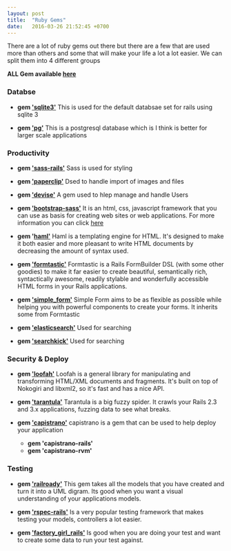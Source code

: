 ```yaml
---
layout: post
title:  "Ruby Gems"
date:   2016-03-26 21:52:45 +0700
---
```


There are a lot of ruby gems out there but there are a few that are used more than others and some that will make your life a lot a lot easier. We can split them into 4 different groups

**ALL Gem available [here][ruby-all-gem]**

### Databse 

* **gem ['sqlite3'][sql3-gem]** This is used for the default databsae set for rails using sqlite 3 

* **gem ['pg'][postgresql-gem]** This is a postgresql database which is I think is better for larger scale applications 


### Productivity 
* **gem ['sass-rails'][sass-gem]** Sass is used for styling

* **gem ['paperclip'][paperclip-gem]** Dsed to handle import of images and files

* **gem ['devise'][devise-gem]** A gem used to hlep manage and handle Users

* **gem ['bootstrap-sass'][boot-strap-gem]** It is an html, css, javascript framework that you can use as basis for creating web sites or web applications. For more information you can click [here][get-bootstrap] 

* **gem '[haml'][haml-gem]**  Haml is a templating engine for HTML. It's designed to make it both easier and more pleasant to write HTML documents by decreasing the amount of syntax used. 

* **gem ['formtastic'][formtastic-gem]** Formtastic is a Rails FormBuilder DSL (with some other goodies) to make it far easier to create beautiful, semantically rich, syntactically awesome, readily stylable and wonderfully accessible HTML forms in your Rails applications.

* **gem ['simple_form'][simple-form-gem]** Simple Form aims to be as flexible as possible while helping you with powerful components to create your forms. It inherits some from Formtastic

* **gem ['elasticsearch'][elasticsearch-gem]** Used for searching

* **gem ['searchkick'][searchkick-gem]** Used for searching


### Security & Deploy

* **gem ['loofah'][loofah-gem]** Loofah is a general library for manipulating and transforming HTML/XML documents and fragments. It's built on top of Nokogiri and libxml2, so it's fast and has a nice API.

* **gem ['tarantula'][tarantula-gem]** Tarantula is a big fuzzy spider. It crawls your Rails 2.3 and 3.x applications, fuzzing data to see what breaks.

* **gem ['capistrano'][capistrano-gem]** capistrano is a gem that can be used to help deploy your application
	* **gem 'capistrano-rails'**
	* **gem 'capistrano-rvm'**


### Testing

* **gem ['railroady'][railroady-gem]** 	This gem takes all the models that you have created and turn it into a UML digram. Its good when you want a visual understanding of your applications models.

* **gem ['rspec-rails'][rspec-gem]** Is a very popular testing framework that makes testing your models, controllers a lot easier. 

* **gem ['factory_girl_rails'][factory-girls-gem]** Is good when you are doing your test and want to create some data to run your test against. 

[ruby-all-gem]: https://rubygems.org
[get-bootstrap]: http://getbootstrap.com
[railroady-gem]: https://github.com/preston/railroady
[loofah-gem]: https://github.com/flavorjones/loofah
[tarantula-gem]: https://github.com/relevance/tarantula
[capistrano-gem]: https://github.com/capistrano/capistrano
[searchkick-gem]: https://github.com/ankane/searchkick
[elasticsearch-gem]: https://github.com/elastic/elasticsearch-ruby
[paperclip-gem]: https://github.com/thoughtbot/paperclip
[sass-gem]: https://github.com/rails/sass-rails
[boot-strap-gem]: https://github.com/twbs/bootstrap-sass
[postgresql-gem]: https://bitbucket.org/ged/ruby-pg/wiki/Home
[sql3-gem]: https://github.com/sparklemotion/sqlite3-ruby
[devise-gem]: https://github.com/plataformatec/devise
[tarantula-gem]: https://github.com/relevance/tarantula
[loofah-gem]: https://github.com/flavorjones/loofah
[formtastic-gem]: https://github.com/justinfrench/formtastic
[simple-form-gem]: https://github.com/plataformatec/simple_form
[factory-girls-gem]: https://github.com/thoughtbot/factory_girl_rails
[rspec-gem]: https://github.com/rspec/rspec-rails
[haml-gem]: https://github.com/haml/haml



